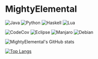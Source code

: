 # MightyElemental

![Java](https://img.shields.io/badge/java-00599C.svg?style=for-the-badge&logo=openjdk&logoColor=white)
![Python](https://img.shields.io/badge/python-00599C.svg?style=for-the-badge&logo=python&logoColor=white)
![Haskell](https://img.shields.io/badge/haskell-00599C.svg?style=for-the-badge&logo=haskell&logoColor=white)
![Lua](https://img.shields.io/badge/Lua-00599C?logo=lua&logoColor=fff&style=for-the-badge)

![CodeCov](https://img.shields.io/badge/CodeCov-F01F7A?logo=codecov&logoColor=fff&style=for-the-badge)
![Eclipse](https://img.shields.io/badge/Eclipse-2C2255?logo=eclipseide&logoColor=fff&style=for-the-badge)
![Manjaro](https://img.shields.io/badge/Manjaro-32C05C?logo=manjaro&logoColor=fff&style=for-the-badge)
![Debian](https://img.shields.io/badge/Debian-D70751?logo=debian&logoColor=fff&style=for-the-badge)

![MightyElemental's GitHub stats](https://github-readme-stats.vercel.app/api?username=MightyElemental&theme=merko&count_private=true&show_icons=true&hide=prs,contribs)

[![Top Langs](https://github-readme-stats.vercel.app/api/top-langs/?username=MightyElemental&theme=merko&layout=compact&hide=maxscript)](https://github.com/anuraghazra/github-readme-stats)

<!--
Thanks to
https://github.com/anuraghazra/github-readme-stats

Here are some ideas to get you started:

- 🔭 I’m currently working on ...
- 🌱 I’m currently learning ...
- 👯 I’m looking to collaborate on ...
- 🤔 I’m looking for help with ...
- 💬 Ask me about ...
- 📫 How to reach me: ...
- ⚡ Fun fact: ...
-->
